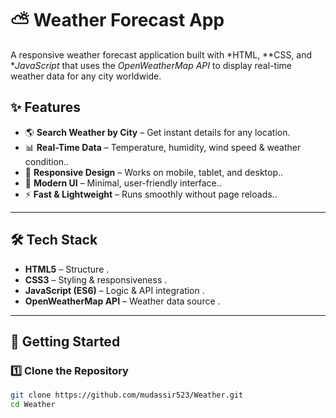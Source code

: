 # ⛅ Weather Forecast App

A responsive weather forecast application built with *HTML, **CSS, and **JavaScript* that uses the *OpenWeatherMap API* to display real-time weather data for any city worldwide.

## ✨ Features
- 🌎 **Search Weather by City** – Get instant details for any location.
- 📊 **Real-Time Data** – Temperature, humidity, wind speed & weather condition..
- 📱 **Responsive Design** – Works on mobile, tablet, and desktop..
- 🎨 **Modern UI** – Minimal, user-friendly interface..
- ⚡ **Fast & Lightweight** – Runs smoothly without page reloads..

---

## 🛠️ Tech Stack
- **HTML5** – Structure  .
- **CSS3** – Styling & responsiveness  .
- **JavaScript (ES6)** – Logic & API integration  .
- **OpenWeatherMap API** – Weather data source . 

---

## 🚀 Getting Started

### 1️⃣ Clone the Repository
```bash
git clone https://github.com/mudassir523/Weather.git
cd Weather



